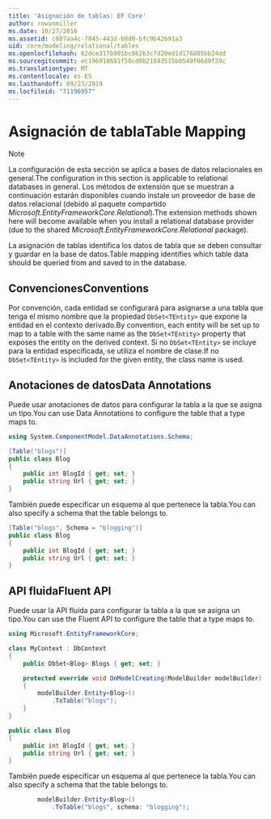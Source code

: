 ```yaml
---
title: 'Asignación de tablas: EF Core'
author: rowanmiller
ms.date: 10/27/2016
ms.assetid: c807aa4c-7845-443d-b8d0-bfc9b42691a3
uid: core/modeling/relational/tables
ms.openlocfilehash: 62dce317b901bc862b3c7d20ed1d176805bb24dd
ms.sourcegitcommit: ec196918691f50cd0b21693515b0549f06d9f39c
ms.translationtype: MT
ms.contentlocale: es-ES
ms.lasthandoff: 09/23/2019
ms.locfileid: "71196957"
---
```

# <a name="table-mapping"></a><span data-ttu-id="7a6b8-102">Asignación de tabla</span><span class="sxs-lookup"><span data-stu-id="7a6b8-102">Table Mapping</span></span>

> [!NOTE]  
> <span data-ttu-id="7a6b8-103">La configuración de esta sección se aplica a bases de datos relacionales en general.</span><span class="sxs-lookup"><span data-stu-id="7a6b8-103">The configuration in this section is applicable to relational databases in general.</span></span> <span data-ttu-id="7a6b8-104">Los métodos de extensión que se muestran a continuación estarán disponibles cuando instale un proveedor de base de datos relacional (debido al paquete compartido *Microsoft.EntityFrameworkCore.Relational*).</span><span class="sxs-lookup"><span data-stu-id="7a6b8-104">The extension methods shown here will become available when you install a relational database provider (due to the shared *Microsoft.EntityFrameworkCore.Relational* package).</span></span>

<span data-ttu-id="7a6b8-105">La asignación de tablas identifica los datos de tabla que se deben consultar y guardar en la base de datos.</span><span class="sxs-lookup"><span data-stu-id="7a6b8-105">Table mapping identifies which table data should be queried from and saved to in the database.</span></span>

## <a name="conventions"></a><span data-ttu-id="7a6b8-106">Convenciones</span><span class="sxs-lookup"><span data-stu-id="7a6b8-106">Conventions</span></span>

<span data-ttu-id="7a6b8-107">Por convención, cada entidad se configurará para asignarse a una tabla que tenga el mismo nombre que la propiedad `DbSet<TEntity>` que expone la entidad en el contexto derivado.</span><span class="sxs-lookup"><span data-stu-id="7a6b8-107">By convention, each entity will be set up to map to a table with the same name as the `DbSet<TEntity>` property that exposes the entity on the derived context.</span></span> <span data-ttu-id="7a6b8-108">Si no `DbSet<TEntity>` se incluye para la entidad especificada, se utiliza el nombre de clase.</span><span class="sxs-lookup"><span data-stu-id="7a6b8-108">If no `DbSet<TEntity>` is included for the given entity, the class name is used.</span></span>

## <a name="data-annotations"></a><span data-ttu-id="7a6b8-109">Anotaciones de datos</span><span class="sxs-lookup"><span data-stu-id="7a6b8-109">Data Annotations</span></span>

<span data-ttu-id="7a6b8-110">Puede usar anotaciones de datos para configurar la tabla a la que se asigna un tipo.</span><span class="sxs-lookup"><span data-stu-id="7a6b8-110">You can use Data Annotations to configure the table that a type maps to.</span></span>

``` csharp
using System.ComponentModel.DataAnnotations.Schema;
```
``` csharp
[Table("blogs")]
public class Blog
{
    public int BlogId { get; set; }
    public string Url { get; set; }
}
```

<span data-ttu-id="7a6b8-111">También puede especificar un esquema al que pertenece la tabla.</span><span class="sxs-lookup"><span data-stu-id="7a6b8-111">You can also specify a schema that the table belongs to.</span></span>

``` csharp
[Table("blogs", Schema = "blogging")]
public class Blog
{
    public int BlogId { get; set; }
    public string Url { get; set; }
}
```

## <a name="fluent-api"></a><span data-ttu-id="7a6b8-112">API fluida</span><span class="sxs-lookup"><span data-stu-id="7a6b8-112">Fluent API</span></span>

<span data-ttu-id="7a6b8-113">Puede usar la API fluida para configurar la tabla a la que se asigna un tipo.</span><span class="sxs-lookup"><span data-stu-id="7a6b8-113">You can use the Fluent API to configure the table that a type maps to.</span></span>

``` csharp
using Microsoft.EntityFrameworkCore;
```
``` csharp
class MyContext : DbContext
{
    public DbSet<Blog> Blogs { get; set; }

    protected override void OnModelCreating(ModelBuilder modelBuilder)
    {
        modelBuilder.Entity<Blog>()
            .ToTable("blogs");
    }
}

public class Blog
{
    public int BlogId { get; set; }
    public string Url { get; set; }
}
```

<span data-ttu-id="7a6b8-114">También puede especificar un esquema al que pertenece la tabla.</span><span class="sxs-lookup"><span data-stu-id="7a6b8-114">You can also specify a schema that the table belongs to.</span></span>

<!-- [!code-csharp[Main](samples/core/relational/Modeling/FluentAPI/Relational/TableAndSchema.cs?highlight=2)] -->
``` csharp
        modelBuilder.Entity<Blog>()
            .ToTable("blogs", schema: "blogging");
```
